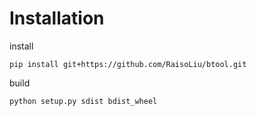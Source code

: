 # Installation

install
```
pip install git+https://github.com/RaisoLiu/btool.git
```

build
```
python setup.py sdist bdist_wheel
```
